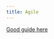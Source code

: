 ```yaml
---
title: Agile
---
```


[Good guide here](https://www.freecodecamp.org/news/agile-methods-and-methodology-for-beginners/)
